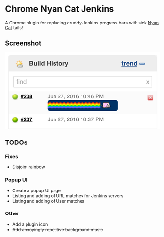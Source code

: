 # Chrome Nyan Cat Jenkins
A Chrome plugin for replacing cruddy Jenkins progress bars with sick
[Nyan Cat](http://nyan.cat) tails!

## Screenshot
![screenshot image](https://raw.githubusercontent.com/NoodleChump/chrome-nyan-cat-jenkins/master/screenshot.png)

## TODOs
### Fixes
* Disjoint rainbow

### Popup UI
* Create a popup UI page
* Listing and adding of URL matches for Jenkins servers
* Listing and adding of User matches

### Other
* Add a plugin icon
* ~~Add annoyingly repetitive background music~~